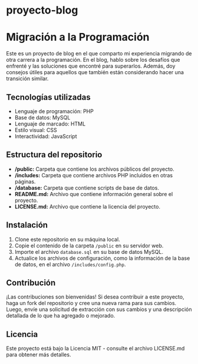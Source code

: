 # proyecto-blog
# Migración a la Programación

Este es un proyecto de blog en el que comparto mi experiencia migrando de otra carrera a la programación. En el blog, hablo sobre los desafíos que enfrenté y las soluciones que encontré para superarlos. Además, doy consejos útiles para aquellos que también están considerando hacer una transición similar.

## Tecnologías utilizadas

- Lenguaje de programación: PHP
- Base de datos: MySQL
- Lenguaje de marcado: HTML
- Estilo visual: CSS
- Interactividad: JavaScript

## Estructura del repositorio

- **/public:** Carpeta que contiene los archivos públicos del proyecto.
- **/includes:** Carpeta que contiene archivos PHP incluidos en otras páginas.
- **/database:** Carpeta que contiene scripts de base de datos.
- **README.md:** Archivo que contiene información general sobre el proyecto.
- **LICENSE.md:** Archivo que contiene la licencia del proyecto.

## Instalación

1. Clone este repositorio en su máquina local.
2. Copie el contenido de la carpeta `/public` en su servidor web.
3. Importe el archivo `database.sql` en su base de datos MySQL.
4. Actualice los archivos de configuración, como la información de la base de datos, en el archivo `/includes/config.php`.

## Contribución

¡Las contribuciones son bienvenidas! Si desea contribuir a este proyecto, haga un fork del repositorio y cree una nueva rama para sus cambios. Luego, envíe una solicitud de extracción con sus cambios y una descripción detallada de lo que ha agregado o mejorado.

## Licencia

Este proyecto está bajo la Licencia MIT - consulte el archivo LICENSE.md para obtener más detalles.
